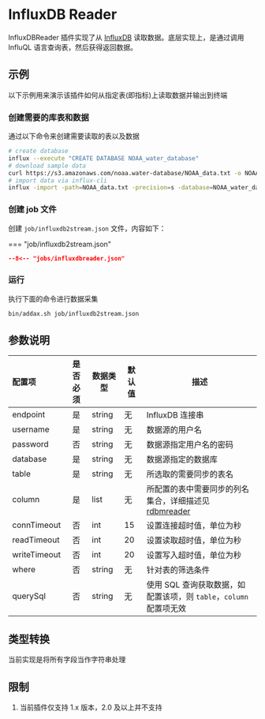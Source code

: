 # InfluxDB Reader

InfluxDBReader 插件实现了从 [InfluxDB](https://www.influxdata.com) 读取数据。底层实现上，是通过调用 InfluQL 语言查询表，然后获得返回数据。

## 示例

以下示例用来演示该插件如何从指定表(即指标)上读取数据并输出到终端

### 创建需要的库表和数据

通过以下命令来创建需要读取的表以及数据

```bash
# create database
influx --execute "CREATE DATABASE NOAA_water_database"
# download sample data
curl https://s3.amazonaws.com/noaa.water-database/NOAA_data.txt -o NOAA_data.txt
# import data via influx-cli
influx -import -path=NOAA_data.txt -precision=s -database=NOAA_water_database
```

### 创建 job 文件

创建 `job/influxdb2stream.json` 文件，内容如下：

=== "job/influxdb2stream.json"

```json
--8<-- "jobs/influxdbreader.json"
```

### 运行

执行下面的命令进行数据采集

```bash
bin/addax.sh job/influxdb2stream.json
```

## 参数说明

| 配置项       | 是否必须 | 数据类型 | 默认值 | 描述                                                               |
| :----------- | :------: | -------- | ------ | ------------------------------------------------------------------ |
| endpoint     |    是    | string   | 无     | InfluxDB 连接串                                                    |
| username     |    是    | string   | 无     | 数据源的用户名                                                     |
| password     |    否    | string   | 无     | 数据源指定用户名的密码                                             |
| database     |    是    | string   | 无     | 数据源指定的数据库                                                 |
| table        |    是    | string   | 无     | 所选取的需要同步的表名                                             |
| column       |    是    | list     | 无     | 所配置的表中需要同步的列名集合，详细描述见 [rdbmreader][1]         |
| connTimeout  |    否    | int      | 15     | 设置连接超时值，单位为秒                                           |
| readTimeout  |    否    | int      | 20     | 设置读取超时值，单位为秒                                           |
| writeTimeout |    否    | int      | 20     | 设置写入超时值，单位为秒                                           |
| where        |    否    | string   | 无     | 针对表的筛选条件                                                   |
| querySql     |    否    | string   | 无     | 使用 SQL 查询获取数据，如配置该项，则 `table`，`column` 配置项无效 |

## 类型转换

当前实现是将所有字段当作字符串处理

## 限制

1. 当前插件仅支持 1.x 版本，2.0 及以上并不支持

[1]: ../rdbmsreader
